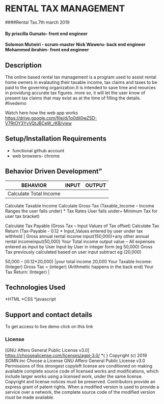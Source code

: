 # RENTAL TAX MANAGEMENT
####Rental Tax.7th march 2019
#### By **priscilla Gumato- front end engineer**
**Solomon Mutwiri - scrum-master**
**Nick Waweru- back end engineer**
**Mohammed ibrahim- front end engineer**
## Description
The online based rental tax management is a program used to assist rental home owners in evalauting their taxable income, tax claims and taxes to be paid to the governing organization.It is intended to save time and reources in providung accurate tax figures. more so, it will let the user know of present tax claims that may exist as at the time of filling the details.
#livedemo

Watch here how the web app works https://drive.google.com/file/d/1o0djI0wZ5D-V7RtOY3YvVQtJBCeW_rKB/view

## Setup/Installation Requirements
* functional github account
* web browsers- chrome

## Behavior Driven Development"
| BEHAVIOR    | INPUT    | OUTPUT  |
| :-------------: | :-------------: | :-------------: |
|Calculate Total Income
Calculate Taxable Income
Calculate Gross Tax
(Taxable_Income – Income Ranges the user falls under) * Tax Rates User falls under+ Minimum Tax for user tax bracket)

Calculate Tax Payable
(Gross Tax – Input Values of Tax offset)
Calculate Tax Return
(Tax-Payable - 0.12 * Input_Values entered by user
  under tax withheld
  | Gross annual rental income input(150,000)+any other annual rental incomeinput(50,000)
  Your Total income output value – All expenses entered as input by User
  Input by User in integer form (eg 50,000)
  Gross Tax previously calculated based on user input subtract eg (20,000)

  50,000 – (i0.12*20,000) |your total income 20,000
  Your Taxable Income: (Integer)
  Gross Tax = (integer)
  (Arithmetic happens in the back end)
  Your Tax Return: (Integer)  |
  ## Technologies Used
  *HTML
  *CSS
  *javascript
  ## Support and contact details
  To get access to live demo click on this link <github pages link>
  ### License
  [GNU Affero General Public License v3.0] https://choosealicense.com/licenses/agpl-3.0/
  *{ }
  Copyright (c) 2019  *SGMN.inc*
  Choose a License
  GNU Affero General Public License v3.0
  Permissions of this strongest copyleft license are conditioned on making available complete source code of licensed works and modifications, which include larger works using a licensed work, under the same license. Copyright and license notices must be preserved. Contributors provide an express grant of patent rights. When a modified version is used to provide a service over a network, the complete source code of the modified version must be made available.
